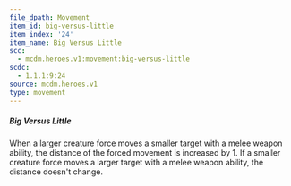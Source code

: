 ```yaml
---
file_dpath: Movement
item_id: big-versus-little
item_index: '24'
item_name: Big Versus Little
scc:
  - mcdm.heroes.v1:movement:big-versus-little
scdc:
  - 1.1.1:9:24
source: mcdm.heroes.v1
type: movement
---
```


##### Big Versus Little

When a larger creature force moves a smaller target with a melee weapon ability, the distance of the forced movement is increased by 1. If a smaller creature force moves a larger target with a melee weapon ability, the distance doesn't change.
